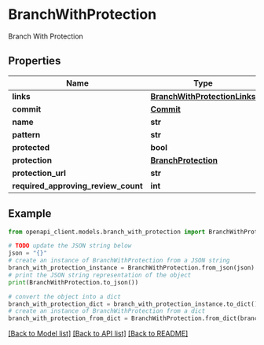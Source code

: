 # BranchWithProtection

Branch With Protection

## Properties

Name | Type | Description | Notes
------------ | ------------- | ------------- | -------------
**links** | [**BranchWithProtectionLinks**](BranchWithProtectionLinks.md) |  | 
**commit** | [**Commit**](Commit.md) |  | 
**name** | **str** |  | 
**pattern** | **str** |  | [optional] 
**protected** | **bool** |  | 
**protection** | [**BranchProtection**](BranchProtection.md) |  | 
**protection_url** | **str** |  | 
**required_approving_review_count** | **int** |  | [optional] 

## Example

```python
from openapi_client.models.branch_with_protection import BranchWithProtection

# TODO update the JSON string below
json = "{}"
# create an instance of BranchWithProtection from a JSON string
branch_with_protection_instance = BranchWithProtection.from_json(json)
# print the JSON string representation of the object
print(BranchWithProtection.to_json())

# convert the object into a dict
branch_with_protection_dict = branch_with_protection_instance.to_dict()
# create an instance of BranchWithProtection from a dict
branch_with_protection_from_dict = BranchWithProtection.from_dict(branch_with_protection_dict)
```
[[Back to Model list]](../README.md#documentation-for-models) [[Back to API list]](../README.md#documentation-for-api-endpoints) [[Back to README]](../README.md)


